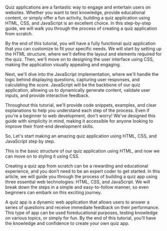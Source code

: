 Quiz applications are a fantastic way to engage and entertain users on websites. Whether you want to test knowledge, provide educational content, or simply offer a fun activity, building a quiz application using HTML, CSS, and JavaScript is an excellent choice. In this step-by-step guide, we will walk you through the process of creating a quiz application from scratch.

By the end of this tutorial, you will have a fully functional quiz application that you can customize to fit your specific needs. We will start by setting up the HTML structure, where we'll define the layout and elements required for the quiz. Then, we'll move on to designing the user interface using CSS, making the application visually appealing and engaging.

Next, we'll dive into the JavaScript implementation, where we'll handle the logic behind displaying questions, capturing user responses, and calculating the score. JavaScript will be the backbone of our quiz application, allowing us to dynamically generate content, validate user inputs, and provide interactive feedback.

Throughout this tutorial, we'll provide code snippets, examples, and clear explanations to help you understand each step of the process. Even if you're a beginner to web development, don't worry! We've designed this guide with simplicity in mind, making it accessible for anyone looking to improve their front-end development skills.

So, Let's start making an amazing quiz application using HTML, CSS, and JavaScript step by step.

This is the basic structure of our quiz application using HTML, and now we can move on to styling it using CSS.

Creating a quiz app from scratch can be a rewarding and educational experience, and you don’t need to be an expert coder to get started. In this article, we will guide you through the process of building a quiz app using three essential web technologies: HTML, CSS, and JavaScript. We will break down the steps in a simple and easy-to-follow manner, so even beginners can embark on this exciting journey.

A quiz app is a dynamic web application that allows users to answer a series of questions and receive immediate feedback on their performance. This type of app can be used foreducational purposes, testing knowledge on various topics, or simply for fun. By the end of this tutorial, you’ll have the knowledge and confidence to create your own quiz app.





